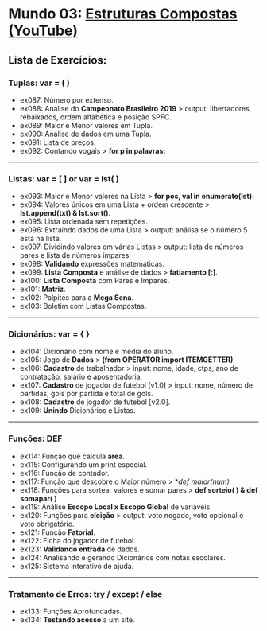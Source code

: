 # **Mundo 03**: [Estruturas Compostas (YouTube)](https://www.youtube.com/watch?v=0LB3FSfjvao&list=PLHz_AreHm4dksnH2jVTIVNviIMBVYyFnH)

## **Lista de Exercícios:**

### Tuplas: var = ( )
   - ex087: Número por extenso.
   - ex088: Análise do **Campeonato Brasileiro 2019** > output: libertadores, rebaixados, ordem alfabética e posição SPFC.
   - ex089: Maior e Menor valores em Tupla.
   - ex090: Análise de dados em uma Tupla.
   - ex091: Lista de preços.
   - ex092: Contando vogais > **for p in palavras:**
---
### Listas: var = [ ] or var = lst( )
   - ex093: Maior e Menor valores na Lista > **for pos, val in enumerate(lst):**
   - ex094: Valores únicos em uma Lista + ordem crescente > **lst.append(txt) & lst.sort()**.
   - ex095: Lista ordenada sem repetições.
   - ex096: Extraindo dados de uma Lista > output: análisa se o número 5 está na lista.
   - ex097: Dividindo valores em várias Listas > output: lista de números pares e lista de números ímpares.
   - ex098: **Validando** expressões matemáticas.
   - ex099: **Lista Composta** e análise de dados > **fatiamento [:]**.
   - ex100: **Lista Composta** com Pares e Impares.
   - ex101: **Matriz**.
   - ex102: Palpites para a **Mega Sena**.
   - ex103: Boletim com Listas Compostas.
---
### Dicionários: var = { }
   - ex104: Dicionário com nome e média do aluno.
   - ex105: Jogo de **Dados** > **(from OPERATOR import ITEMGETTER)**
   - ex106: **Cadastro** de trabalhador > input: nome, idade, ctps, ano de contratação, salário e aposentadoria.
   - ex107: **Cadastro** de jogador de futebol [v1.0] > input: nome, número de partidas, gols por partida e total de gols. 
   - ex108: **Cadastro** de jogador de futebol [v2.0].
   - ex109: **Unindo** Dicionários e Listas.
---
### Funções: DEF
   - ex114: Função que calcula **área**.
   - ex115: Configurando um print especial.
   - ex116: Função de contador.
   - ex117: Função que descobre o Maior número > **def maior(*num):**
   - ex118: Funções para sortear valores e somar pares > **def sorteio( ) & def somapar( )**
   - ex119: Análise **Escopo Local x Escopo Global** de variáveis.
   - ex120: Funções para **eleição** > output: voto negado, voto opcional e voto obrigatório.
   - ex121: Função **Fatorial**.
   - ex122: Ficha do jogador de futebol.
   - ex123: **Validando entrada** de dados.
   - ex124: Analisando e gerando Dicionários com notas escolares.
   - ex125: Sistema interativo de ajuda.
---
### Tratamento de Erros: try / except / else
   - ex133: Funções Aprofundadas.
   - ex134: **Testando acesso** a um site.
